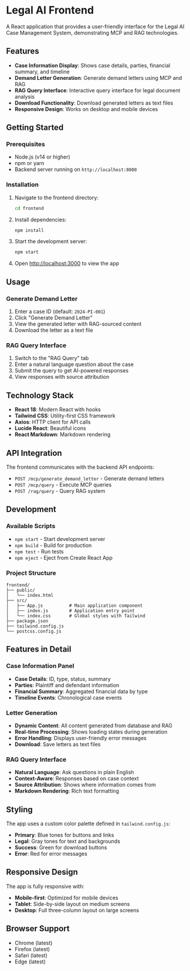 # Legal AI Frontend

A React application that provides a user-friendly interface for the Legal AI Case Management System, demonstrating MCP and RAG technologies.

## Features

- **Case Information Display**: Shows case details, parties, financial summary, and timeline
- **Demand Letter Generation**: Generate demand letters using MCP and RAG
- **RAG Query Interface**: Interactive query interface for legal document analysis
- **Download Functionality**: Download generated letters as text files
- **Responsive Design**: Works on desktop and mobile devices

## Getting Started

### Prerequisites

- Node.js (v14 or higher)
- npm or yarn
- Backend server running on `http://localhost:8000`

### Installation

1. Navigate to the frontend directory:
   ```bash
   cd frontend
   ```

2. Install dependencies:
   ```bash
   npm install
   ```

3. Start the development server:
   ```bash
   npm start
   ```

4. Open [http://localhost:3000](http://localhost:3000) to view the app

## Usage

### Generate Demand Letter

1. Enter a case ID (default: `2024-PI-001`)
2. Click "Generate Demand Letter"
3. View the generated letter with RAG-sourced content
4. Download the letter as a text file

### RAG Query Interface

1. Switch to the "RAG Query" tab
2. Enter a natural language question about the case
3. Submit the query to get AI-powered responses
4. View responses with source attribution

## Technology Stack

- **React 18**: Modern React with hooks
- **Tailwind CSS**: Utility-first CSS framework
- **Axios**: HTTP client for API calls
- **Lucide React**: Beautiful icons
- **React Markdown**: Markdown rendering

## API Integration

The frontend communicates with the backend API endpoints:

- `POST /mcp/generate_demand_letter` - Generate demand letters
- `POST /mcp/query` - Execute MCP queries
- `POST /rag/query` - Query RAG system

## Development

### Available Scripts

- `npm start` - Start development server
- `npm build` - Build for production
- `npm test` - Run tests
- `npm eject` - Eject from Create React App

### Project Structure

```
frontend/
├── public/
│   └── index.html
├── src/
│   ├── App.js          # Main application component
│   ├── index.js        # Application entry point
│   └── index.css       # Global styles with Tailwind
├── package.json
├── tailwind.config.js
└── postcss.config.js
```

## Features in Detail

### Case Information Panel

- **Case Details**: ID, type, status, summary
- **Parties**: Plaintiff and defendant information
- **Financial Summary**: Aggregated financial data by type
- **Timeline Events**: Chronological case events

### Letter Generation

- **Dynamic Content**: All content generated from database and RAG
- **Real-time Processing**: Shows loading states during generation
- **Error Handling**: Displays user-friendly error messages
- **Download**: Save letters as text files

### RAG Query Interface

- **Natural Language**: Ask questions in plain English
- **Context-Aware**: Responses based on case context
- **Source Attribution**: Shows where information comes from
- **Markdown Rendering**: Rich text formatting

## Styling

The app uses a custom color palette defined in `tailwind.config.js`:

- **Primary**: Blue tones for buttons and links
- **Legal**: Gray tones for text and backgrounds
- **Success**: Green for download buttons
- **Error**: Red for error messages

## Responsive Design

The app is fully responsive with:

- **Mobile-first**: Optimized for mobile devices
- **Tablet**: Side-by-side layout on medium screens
- **Desktop**: Full three-column layout on large screens

## Browser Support

- Chrome (latest)
- Firefox (latest)
- Safari (latest)
- Edge (latest) 